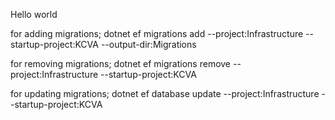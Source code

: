 Hello world


for adding migrations;
dotnet ef migrations add <MigrationName> --project:Infrastructure --startup-project:KCVA --output-dir:Migrations

for removing migrations;
dotnet ef migrations remove --project:Infrastructure --startup-project:KCVA

for updating migrations;
dotnet ef database update --project:Infrastructure --startup-project:KCVA